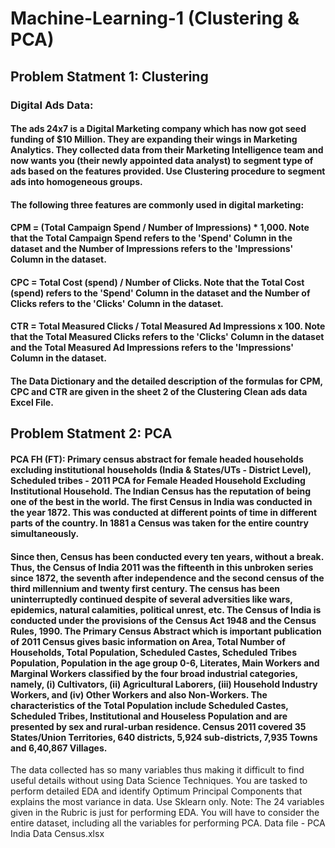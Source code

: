 # Machine-Learning-1 (Clustering & PCA)
## Problem Statment 1: Clustering
### Digital Ads Data:
#### The ads 24x7 is a Digital Marketing company which has now got seed funding of $10 Million. They are expanding their wings in Marketing Analytics. They collected data from their Marketing Intelligence team and now wants you (their newly appointed data analyst) to segment type of ads based on the features provided. Use Clustering procedure to segment ads into homogeneous groups.
#### The following three features are commonly used in digital marketing:
#### CPM = (Total Campaign Spend / Number of Impressions) * 1,000. Note that the Total Campaign Spend refers to the 'Spend' Column in the dataset and the Number of Impressions refers to the 'Impressions' Column in the dataset.
#### CPC = Total Cost (spend) / Number of Clicks. Note that the Total Cost (spend) refers to the 'Spend' Column in the dataset and the Number of Clicks refers to the 'Clicks' Column in the dataset.
#### CTR = Total Measured Clicks / Total Measured Ad Impressions x 100. Note that the Total Measured Clicks refers to the 'Clicks' Column in the dataset and the Total Measured Ad Impressions refers to the 'Impressions' Column in the dataset.
#### The Data Dictionary and the detailed description of the formulas for CPM, CPC and CTR are given in the sheet 2 of the Clustering Clean ads data Excel File.

## Problem Statment 2: PCA
#### PCA FH (FT): Primary census abstract for female headed households excluding institutional households (India & States/UTs - District Level), Scheduled tribes - 2011 PCA for Female Headed Household Excluding Institutional Household. The Indian Census has the reputation of being one of the best in the world. The first Census in India was conducted in the year 1872. This was conducted at different points of time in different parts of the country. In 1881 a Census was taken for the entire country simultaneously. 
#### Since then, Census has been conducted every ten years, without a break. Thus, the Census of India 2011 was the fifteenth in this unbroken series since 1872, the seventh after independence and the second census of the third millennium and twenty first century. The census has been uninterruptedly continued despite of several adversities like wars, epidemics, natural calamities, political unrest, etc. The Census of India is conducted under the provisions of the Census Act 1948 and the Census Rules, 1990. The Primary Census Abstract which is important publication of 2011 Census gives basic information on Area, Total Number of Households, Total Population, Scheduled Castes, Scheduled Tribes Population, Population in the age group 0-6, Literates, Main Workers and Marginal Workers classified by the four broad industrial categories, namely, (i) Cultivators, (ii) Agricultural Laborers, (iii) Household Industry Workers, and (iv) Other Workers and also Non-Workers. The characteristics of the Total Population include Scheduled Castes, Scheduled Tribes, Institutional and Houseless Population and are presented by sex and rural-urban residence. Census 2011 covered 35 States/Union Territories, 640 districts, 5,924 sub-districts, 7,935 Towns and 6,40,867 Villages.
The data collected has so many variables thus making it difficult to find useful details without using Data Science Techniques. You are tasked to perform detailed EDA and identify Optimum Principal Components that explains the most variance in data. Use Sklearn only.
Note: The 24 variables given in the Rubric is just for performing EDA. You will have to consider the entire dataset, including all the variables for performing PCA.
Data file - PCA India Data Census.xlsx
